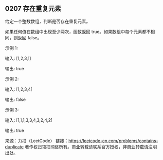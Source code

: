 ## 0207 存在重复元素

给定一个整数数组，判断是否存在重复元素。

如果任何值在数组中出现至少两次，函数返回 true。如果数组中每个元素都不相同，则返回 false。

示例 1:

输入: [1,2,3,1]

输出: true

示例 2:

输入: [1,2,3,4]

输出: false

示例 3:

输入: [1,1,1,3,3,4,3,2,4,2]

输出: true

来源：力扣（LeetCode）
链接：https://leetcode-cn.com/problems/contains-duplicate
著作权归领扣网络所有。商业转载请联系官方授权，非商业转载请注明出处。